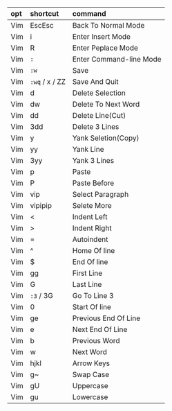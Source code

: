 |opt|shortcut|command|
|:-|:-|:-|
|Vim|EscEsc|Back To Normal Mode|
|Vim|i|Enter Insert Mode|
|Vim|R|Enter Peplace Mode|
|Vim|`:`|Enter Command-line Mode|
|Vim|`:w`|Save|
|Vim|`:wq` / x / ZZ|Save And Quit|
|Vim|d|Delete Selection|
|Vim|dw|Delete To Next Word|
|Vim|dd|Delete Line(Cut)|
|Vim|3dd|Delete 3 Lines|
|Vim|y|Yank Seletion(Copy)|
|Vim|yy|Yank Line|
|Vim|3yy|Yank 3 Lines|
|Vim|p|Paste|
|Vim|P|Paste Before|
|Vim|vip|Select Paragraph|
|Vim|vipipip|Selete More|
|Vim|<|Indent Left|
|Vim|>|Indent Right|
|Vim|=|Autoindent|
|Vim|^|Home Of line|
|Vim|$|End Of line|
|Vim|gg|First Line|
|Vim|G|Last Line|
|Vim|`:3` / 3G|Go To Line 3|
|Vim|0|Start Of line|
|Vim|ge|Previous End Of Line|
|Vim|e|Next End Of Line|
|Vim|b|Previous Word|
|Vim|w|Next Word|
|Vim|hjkl|Arrow Keys|
|Vim|g~|Swap Case|
|Vim|gU|Uppercase|
|Vim|gu|Lowercase|